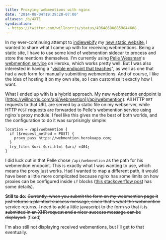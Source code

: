 ```yaml
---
title: Proxying webmentions with nginx
date: '2014-08-04T19:39:28-07:00'
aliases: /b/4XT1
syndication:
 - https://twitter.com/willnorris/status/496486808859844608
---
```

In my ever-continuing attempt to [indiewebify][] my [new static website][], I wanted to share what I came up with for
receiving webmentions.  Being a static site, I have to use some kind of webmention sidecar to process and store the
mentions themselves.  I'm currently using [Pelle Wessman][]'s [webmention service][] on Heroku, which works pretty well.
But I was also interested in having a "[visible endpoint that teaches][]", as well as one that had a web form for
manually submitting webmentions.  And of course, I like the idea of hosting it on my own site, so I can customize it
exactly how I want.

What I ended up with is a hybrid approach.  My new webmention endpoint is
[https://willnorris.com/api/webmention](/api/webmention).  All HTTP `GET` requests to that URL are served by a static
file on my webserver, while HTTP `POST` requests are forwarded to Pelle's webmention service using nginx's proxy module.
I feel like this gives me the best of both worlds, and the configuration to do it was surprisingly simple:

``` nginx
location = /api/webmention {
  if ($request_method = POST) {
    proxy_pass https://webmention.herokuapp.com;
  }
  try_files $uri $uri.html $uri/ =404;
}
```

I did luck out in that Pelle chose `/api/webmention` as the path for his webmention endpoint.  This is exactly what I was
wanting to use, which means the proxy just works.  Had I wanted to map a different path, it would have been a little more
complicated because nginx has some limits on how proxies can be configured inside `if` blocks ([this stackoverflow
post][] has some details).

[indiewebify]: https://indiewebify.me/
[new static website]: /2014/07/one-step-forward-two-steps-back
[Pelle Wessman]: http://voxpelli.com/
[webmention service]: https://webmention.herokuapp.com/
[visible endpoint that teaches]: https://indieweb.org/irc/2014-05-04/line/1399233029
[this stackoverflow post]: https://stackoverflow.com/questions/10627596/nginx-proxy-or-rewrite-depending-on-user-agent

**Still to do:**  <s>Currently, when you submit the form on my webmention page it just returns a plaintext success
message, since that's what the webmention service returns.  I need to add a little javascript to the form so that it is
submitted in an XHR request and a nicer success message can be displayed.</s> (fixed)  

I'm also still not displaying received webmentions, but I'll get to that eventually.
